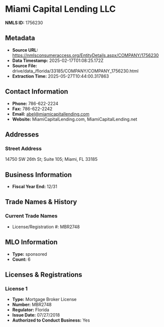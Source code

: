 # Miami Capital Lending LLC

**NMLS ID:** 1756230

## Metadata
- **Source URL:** https://nmlsconsumeraccess.org/EntityDetails.aspx/COMPANY/1756230
- **Data Timestamp:** 2025-02-17T01:08:25.172Z
- **Source File:** drive/data_/florida/33185/COMPANY/COMPANY_1756230.html
- **Extraction Time:** 2025-05-27T10:44:00.317863

## Contact Information
- **Phone:** 786-622-2224
- **Fax:** 786-622-2242
- **Email:** abel@miamicapitallending.com
- **Website:** MiamiCapitalLending.com, MiamiCapitalLending.net

## Addresses
### Street Address
14750 SW 26th St; Suite 105; Miami, FL 33185

## Business Information
- **Fiscal Year End:** 12/31

## Trade Names & History
### Current Trade Names
- License/Registration #: MBR2748

## MLO Information
- **Type:** sponsored
- **Count:** 6

## Licenses & Registrations

### License 1
- **Type:** Mortgage Broker License
- **Number:** MBR2748
- **Regulator:** Florida
- **Issue Date:** 07/27/2018
- **Authorized to Conduct Business:** Yes
